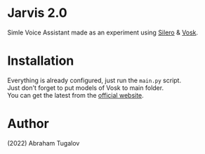 # Jarvis 2.0
Simle Voice Assistant made as an experiment using [Silero](https://github.com/snakers4/silero-models) & [Vosk](https://pypi.org/project/vosk/).

# Installation
Everything is already configured, just run the `main.py` script.<br>
Just don't forget to put models of Vosk to main folder.<br>
You can get the latest from the [official website](https://alphacephei.com/vosk/models).

# Author
(2022) Abraham Tugalov